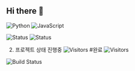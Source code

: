 ## Hi there 👋

![Python](https://img.shields.io/badge/Language-Python-blue)
![JavaScript](https://img.shields.io/badge/Language-JavaScript-yellow)


![Status](https://img.shields.io/badge/Status-In%20Progress-brightgreen)
![Status](https://img.shields.io/badge/Status-Completed-blue)

2) 프로젝트 상태
진행중 ![Visitors](https://komarev.com/ghpvc/?username=uro&color=brightgreen)
#완료 ![Visitors](https://komarev.com/ghpvc/?username=uro&color=brightgreen)

![Build Status](https://github.com/urob012/My-Development/actions/workflows/main.yml/badge.svg)
